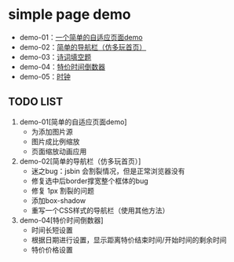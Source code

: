 # simple page demo
- demo-01：[一个简单的自适应页面demo](https://xiongamao.github.io/simple-demos/a-simple-page/index.html)
- demo-02：[简单的导航栏（仿多玩首页）](https://xiongamao.github.io/simple-demos/nav-demo/navigation.html)
- demo-03：[诗词填空题](https://xiongamao.github.io/simple-demos/yulu-generator/yulu-generator.html)
- demo-04：[特价时间倒数器](https://xiongamao.github.io/simple-demos/deal-of-the-day/deal-of-the-day.html)
- demo-05：[时钟](https://xiongamao.github.io/simple-demos/clock-1/clock.html)


## TODO LIST
1. demo-01[简单的自适应页面demo]
    - 为<img>添加图片源
    - 图片成比例缩放
    - 页面缩放动画应用
2. demo-02[简单的导航栏（仿多玩首页）]
    - 迷之bug：jsbin 会割裂情况，但是正常浏览器没有
    - 修复选中后border撑宽整个框体的bug
    - 修复 1px 割裂的问题
    - 添加box-shadow
    - 重写一个CSS样式的导航栏（使用其他方法）
3. demo-04[特价时间倒数器]
    - 时间长短设置
    - 根据日期进行设置，显示距离特价结束时间/开始时间的剩余时间
    - 特价价格设置 
    